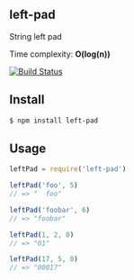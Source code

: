 ## left-pad

String left pad

Time complexity: **O(log(n))**

[![Build Status][travis-image]][travis-url]

## Install

```bash
$ npm install left-pad
```

## Usage

```js
leftPad = require('left-pad')

leftPad('foo', 5)
// => "  foo"

leftPad('foobar', 6)
// => "foobar"

leftPad(1, 2, 0)
// => "01"

leftPad(17, 5, 0)
// => "00017"
```

[travis-image]: https://travis-ci.org/stevemao/left-pad.svg?branch=master
[travis-url]: https://travis-ci.org/stevemao/left-pad
